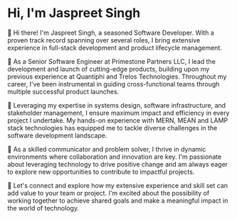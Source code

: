 # Hi, I'm Jaspreet Singh

👋 Hi there! I'm Jaspreet Singh, a seasoned Software Developer. With a proven track record spanning over several roles, I bring extensive experience in full-stack development and product lifecycle management.

💼 As a Senior Software Engineer at Primestone Partners LLC, I lead the development and launch of cutting-edge products, building upon my previous experience at Quantiphi and Trelos Technologies. Throughout my career, I've been instrumental in guiding cross-functional teams through multiple successful product launches.

🚀 Leveraging my expertise in systems design, software infrastructure, and stakeholder management, I ensure maximum impact and efficiency in every project I undertake. My hands-on experience with MERN, MEAN and LAMP stack technologies has equipped me to tackle diverse challenges in the software development landscape.

💬 As a skilled communicator and problem solver, I thrive in dynamic environments where collaboration and innovation are key. I'm passionate about leveraging technology to drive positive change and am always eager to explore new opportunities to contribute to impactful projects.

🌟 Let's connect and explore how my extensive experience and skill set can add value to your team or project. I'm excited about the possibility of working together to achieve shared goals and make a meaningful impact in the world of technology.

